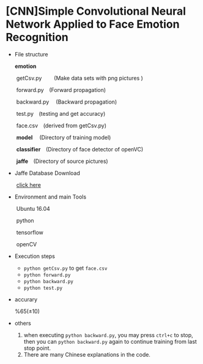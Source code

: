 # [CNN]Simple Convolutional Neural Network Applied to Face Emotion Recognition

+ File structure

  **emotion**

  ​	getCsv.py &emsp;&emsp;(Make data sets with png pictures )

  ​	forward.py&emsp;(Forward propagation)

  ​	backward.py	&emsp;(Backward propagation)

  ​	test.py&emsp;(testing and get accuracy)

  ​	face.csv&emsp;(derived from getCsv.py)

  ​	**model**&emsp; (Directory of training model)

  ​	**classifier**&emsp;(Directory of face detector of openVC)

  ​	**jaffe**&emsp;(Directory of source pictures)

+ Jaffe Database Download

  ​	[click here](http://www.kasrl.org/jaffe.html)

+ Environment and main Tools

  ​	Ubuntu 16.04

  ​	python

  ​	tensorflow

  ​	openCV

+ Execution steps

  + `python getCsv.py` to get `face.csv`
  + `python forward.py `
  + `python backward.py`
  + `python test.py`

+ accurary

  %65(±10)

+ others

  1. when executing `python backward.py`, you may press `ctrl+c` to stop, then you can `python backward.py` again to continue training from last stop point.
  2. There are many Chinese explanations in the code.